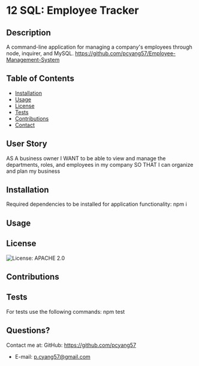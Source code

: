 # 12 SQL: Employee Tracker

## Description
  A command-line application for managing a company's employees through node, inquirer, and MySQL.
  https://github.com/pcyang57/Employee-Management-System
  ## Table of Contents
  * [Installation](#installation)
  * [Usage](#usage)
  * [License](#license)
  * [Tests](#Tests)
  * [Contributions](#Contributions)
  * [Contact](#Contact)

  ## User Story
  AS A business owner
I WANT to be able to view and manage the departments, roles, and employees in my company
SO THAT I can organize and plan my business
  
  ## Installation 
  Required dependencies to be installed for application functionality: npm i
  ## Usage
  
  ## License
  ![License: APACHE 2.0](https://img.shields.io/badge/License-Apache%202.0-blue.svg)
  ## Contributions
  
  ## Tests
  For tests use the following commands: npm test

  
  ## Questions?
  Contact me at:
  GitHub: https://github.com/pcyang57
  * E-mail: p.cyang57@gmail.com

